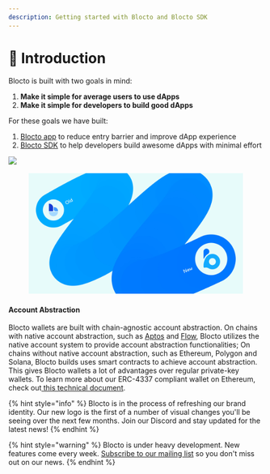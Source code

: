 ```yaml
---
description: Getting started with Blocto and Blocto SDK
---
```


# 📣 Introduction

Blocto is built with two goals in mind:

1. **Make it simple for average users to use dApps**
2. **Make it simple for developers to build good dApps**

For these goals we have built:

1. [Blocto app](blocto-app/overview.md) to reduce entry barrier and improve dApp experience
2. [Blocto SDK](blocto-sdk/overview.md) to help developers build awesome dApps with minimal effort

![](.gitbook/assets/BloctoSDK\_Banner\_20221102\_1440x810-02.jpeg)

<figure><img src=".gitbook/assets/BloctoSDK_Banner_20221102_1440x810-01.jpeg" alt=""><figcaption></figcaption></figure>

#### Account Abstraction

Blocto wallets are built with chain-agnostic account abstraction. On chains with native account abstraction, such as [Aptos](https://aptos.dev) and [Flow](https://flow.com/), Blocto utilizes the native account system to provide account abstraction functionalities; On chains without native account abstraction, such as Ethereum, Polygon and Solana, Blocto builds uses smart contracts to achieve account abstraction. This gives Blocto wallets a lot of advantages over regular private-key wallets. To learn more about our ERC-4337 compliant wallet on Ethereum, check out[ this technical document](technical-documents/contract-wallet.md).

{% hint style="info" %}
Blocto is in the process of refreshing our brand identity. Our new logo is the first of a number of visual changes you'll be seeing over the next few months. Join our Discord and stay updated for the latest news!
{% endhint %}

{% hint style="warning" %}
Blocto is under heavy development. New features come every week. [Subscribe to our mailing list](https://blocto.typeform.com/to/nJTnwcjv) so you don't miss out on our news.
{% endhint %}
